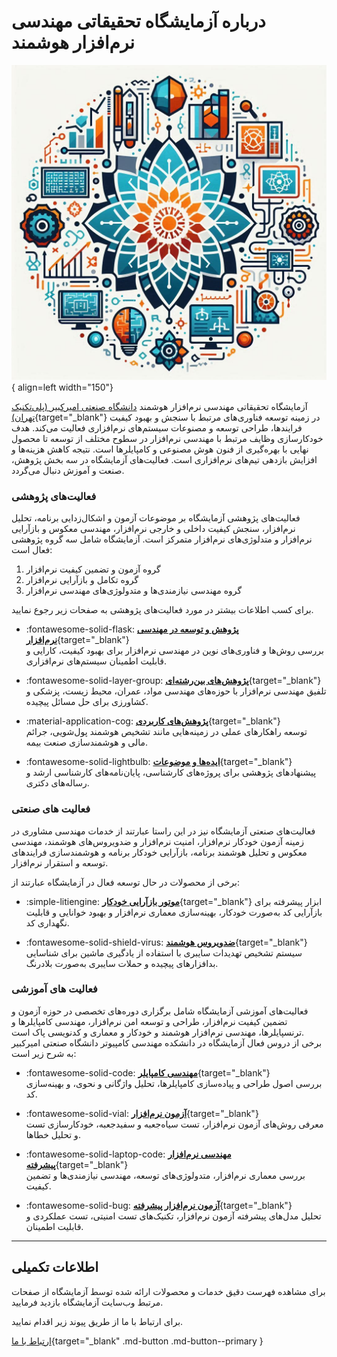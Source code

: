 # درباره آزمایشگاه تحقیقاتی مهندسی نرم‌افزار هوشمند

![Intelligent Software Engineering Laboratory at Amirkabir University of Technology](assets/iserlhomepage.png){ align=left  width="150"}

آزمایشگاه تحقیقاتی مهندسی نرم‌افزار هوشمند [دانشگاه صنعتی امیرکبیر (پلی‌تکنیک تهران)](https://aut.ac.ir/){target="_blank"} در زمینه توسعه فناوری‌های مرتبط با سنجش و بهبود کیفیت فرایندها، طراحی توسعه و مصنوعات سیستم‌های نرم‌افزاری فعالیت می‌کند. هدف خودکارسازی وظایف مرتبط با مهندسی نرم‌افزار در سطوح مختلف از توسعه تا محصول نهایی با بهره‌گیری از فنون هوش مصنوعی و کامپایلرها است. نتیجه کاهش هزینه‌ها و افزایش بازدهی تیم‌های نرم‌افزاری است.
فعالیت‌های آزمایشگاه در سه بخش پژوهش، صنعت و آموزش دنبال می‌گردد.  


###  فعالیت‌های پژوهشی 

فعالیت‌های پژوهشی آزمایشگاه بر موضوعات آزمون و اشکال‌زدایی برنامه، تحلیل نرم‌افزار، سنجش کیفیت داخلی و خارجی نرم‌افزار، مهندسی معکوس و بازآرایی نرم‌افزار و متدلوژی‌های نرم‌افزار متمرکز است. آزمایشگاه شامل سه گروه پژوهشی فعال است:

1. گروه آزمون و تضمین کیفیت نرم‌افزار
2. گروه تکامل و بازآرایی نرم‌افزار
3. گروه مهندسی نیازمندی‌ها و متدولوژی‌های مهندسی نرم‌افزار

برای کسب اطلاعات بیشتر در مورد فعالیت‌های پژوهشی به صفحات زیر رجوع نمایید.


<div class="grid cards" markdown>

- :fontawesome-solid-flask: [__پژوهش و توسعه در مهندسی نرم‌افزار__](research/index.md){target="_blank"}  
  بررسی روش‌ها و فناوری‌های نوین در مهندسی نرم‌افزار برای بهبود کیفیت، کارایی و قابلیت اطمینان سیستم‌های نرم‌افزاری.  

- :fontawesome-solid-layer-group: [__پژوهش‌های بین‌رشته‌ای__](research/interdisciplinary_research.md){target="_blank"}  
  تلفیق مهندسی نرم‌افزار با حوزه‌های مهندسی مواد، عمران، محیط زیست، پزشکی و کشاورزی برای حل مسائل پیچیده.  

- :material-application-cog: [__پژوهش‌های کاربردی__](research/applied_research.md){target="_blank"}  
  توسعه راهکارهای عملی در زمینه‌هایی مانند تشخیص هوشمند پول‌شویی، جرائم مالی و هوشمندسازی صنعت بیمه.  

- :fontawesome-solid-lightbulb: [__ایده‌ها و موضوعات__](research/research_rfps.md){target="_blank"}
  پیشنهادهای پژوهشی برای پروژه‌های کارشناسی، پایان‌نامه‌های کارشناسی ارشد و رساله‌های دکتری.  

</div>


###  فعالیت های صنعتی 

فعالیت‌های صنعتی آزمایشگاه نیز در این راستا عبارتند از خدمات مهندسی مشاوری در زمینه آزمون خودکار نرم‌افزار، امنیت نرم‌افزار و ضدویروس‌های هوشمند، مهندسی معکوس و تحلیل هوشمند برنامه، بازآرایی خودکار برنامه و هوشمندسازی فرایندهای توسعه و استقرار نرم‌افزار. 

برخی از محصولات در حال توسعه فعال در آزمایشگاه عبارتند از:


<div class="grid cards" markdown>

- :simple-litiengine: [__موتور بازآرایی خودکار__](https://www.m-zakeri.ir/CodART/){target="_blank"}
  ابزار پیشرفته برای بازآرایی کد به‌صورت خودکار، بهینه‌سازی معماری نرم‌افزار و بهبود خوانایی و قابلیت نگهداری کد.  

- :fontawesome-solid-shield-virus: [__ضدویروس هوشمند__](products/index.md){target="_blank"} 
  سیستم تشخیص تهدیدات سایبری با استفاده از یادگیری ماشین برای شناسایی بدافزارهای پیچیده و حملات سایبری به‌صورت بلادرنگ.  

</div>



### فعالیت های آموزشی

فعالیت‌های آموزشی آزمایشگاه شامل برگزاری دوره‌های تخصصی در حوزه آزمون و تضمین کیفیت نرم‌افزار، طراحی و توسعه امن نرم‌افزار، مهندسی کامپایلرها و ترنسپایلرها، مهندسی نرم‌افزار هوشمند و خودکار و معماری و کدنویسی پاک است.  
برخی از دروس فعال آزمایشگاه در دانشکده مهندسی کامپیوتر دانشگاه صنعتی امیرکبیر به شرح زیر است:

<div class="grid cards" markdown>

- :fontawesome-solid-code: [__مهندسی کامپایلر__](https://m-zakeri.github.io/Compilers){target="_blank"}  
  بررسی اصول طراحی و پیاده‌سازی کامپایلرها، تحلیل واژگانی و نحوی، و بهینه‌سازی کد.  

- :fontawesome-solid-vial: [__آزمون نرم‌افزار__](https://m-zakeri.github.io/Compilers){target="_blank"}  
  معرفی روش‌های آزمون نرم‌افزار، تست سیاه‌جعبه و سفید‌جعبه، خودکارسازی تست و تحلیل خطاها.  

- :fontawesome-solid-laptop-code: [__مهندسی نرم‌افزار پیشرفته__](https://m-zakeri.github.io/advanced-software-engineering.html){target="_blank"}  
  بررسی معماری نرم‌افزار، متدولوژی‌های توسعه، مهندسی نیازمندی‌ها و تضمین کیفیت.  

- :fontawesome-solid-bug: [__آزمون نرم‌افزار پیشرفته__](https://m-zakeri.github.io/advanced-software-testing.html){target="_blank"}  
  تحلیل مدل‌های پیشرفته آزمون نرم‌افزار، تکنیک‌های تست امنیتی، تست عملکردی و قابلیت اطمینان.  

</div>


---


## اطلاعات تکمیلی
برای مشاهده فهرست دقیق خدمات و محصولات ارائه شده توسط آزمایشگاه از صفحات مرتبط وب‌سایت آزمایشگاه بازدید فرمایید.

برای ارتباط با ما از طریق پیوند زیر اقدام نمایید. 


[ارتباط با ما](contact.md){target="_blank" .md-button .md-button--primary } 


